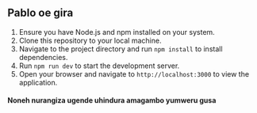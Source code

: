 

## Pablo oe gira 



1. Ensure you have Node.js and npm installed on your system.
2. Clone this repository to your local machine.
3. Navigate to the project directory and run `npm install` to install dependencies.
4. Run `npm run dev` to start the development server.
5. Open your browser and navigate to `http://localhost:3000` to view the application.

#### Noneh nurangiza ugende uhindura amagambo yumweru gusa 